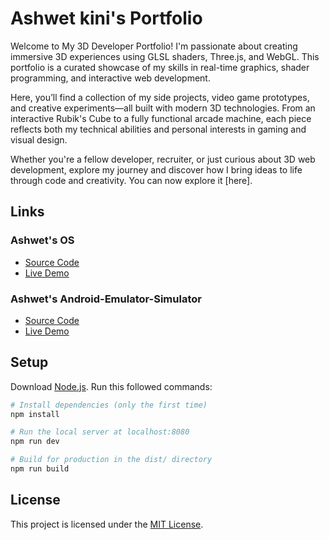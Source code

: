 # Ashwet kini's Portfolio
Welcome to My 3D Developer Portfolio!
I'm passionate about creating immersive 3D experiences using GLSL shaders, Three.js, and WebGL. This portfolio is a curated showcase of my skills in real-time graphics, shader programming, and interactive web development.

Here, you’ll find a collection of my side projects, video game prototypes, and creative experiments—all built with modern 3D technologies. From an interactive Rubik's Cube to a fully functional arcade machine, each piece reflects both my technical abilities and personal interests in gaming and visual design.

Whether you're a fellow developer, recruiter, or just curious about 3D web development, explore my journey and discover how I bring ideas to life through code and creativity.
You can now explore it [here].


## Links



### Ashwet's OS
- [Source Code](https://github.com/AshwetKini/WEB-OS-)
- [Live Demo](https://ashwet-webos.netlify.app/)

### Ashwet's Android-Emulator-Simulator
- [Source Code](https://github.com/AshwetKini/Android-Emulator-Simulator)
- [Live Demo](https://ashwetandroid.netlify.app/)

## Setup

Download [Node.js](https://nodejs.org/en/download/).
Run this followed commands:

``` bash
# Install dependencies (only the first time)
npm install

# Run the local server at localhost:8080
npm run dev

# Build for production in the dist/ directory
npm run build
```

## License
This project is licensed under the [MIT License](LICENSE).


